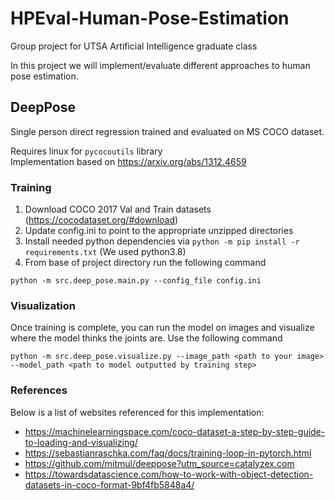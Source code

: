 # HPEval-Human-Pose-Estimation
Group project for UTSA Artificial Intelligence graduate class

In this project we will implement/evaluate different approaches to human pose estimation.

## DeepPose

Single person direct regression trained and evaluated on MS COCO dataset.

Requires linux for `pycocoutils` library <br>
Implementation based on https://arxiv.org/abs/1312.4659

### Training
1. Download COCO 2017 Val and Train datasets (https://cocodataset.org/#download)
2. Update config.ini to point to the appropriate unzipped directories
3. Install needed python dependencies via `python -m pip install -r requirements.txt` (We used python3.8)
4. From base of project directory run the following command
```
python -m src.deep_pose.main.py --config_file config.ini
```

### Visualization
Once training is complete, you can run the model on images and visualize where the model thinks the joints are.
Use the following command
```
python -m src.deep_pose.visualize.py --image_path <path to your image> --model_path <path to model outputted by training step>
```
### References
Below is a list of websites referenced for this implementation:
- https://machinelearningspace.com/coco-dataset-a-step-by-step-guide-to-loading-and-visualizing/
- https://sebastianraschka.com/faq/docs/training-loop-in-pytorch.html
- https://github.com/mitmul/deeppose?utm_source=catalyzex.com
- https://towardsdatascience.com/how-to-work-with-object-detection-datasets-in-coco-format-9bf4fb5848a4/
